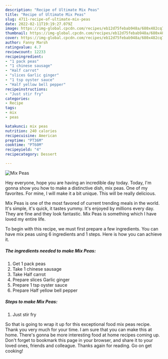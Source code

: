 ```yaml
---
description: "Recipe of Ultimate Mix Peas"
title: "Recipe of Ultimate Mix Peas"
slug: 4711-recipe-of-ultimate-mix-peas
date: 2022-02-11T19:19:27.079Z
image: https://img-global.cpcdn.com/recipes/eb12d75febab948a/680x482cq70/mix-peas-recipe-main-photo.jpg
thumbnail: https://img-global.cpcdn.com/recipes/eb12d75febab948a/680x482cq70/mix-peas-recipe-main-photo.jpg
cover: https://img-global.cpcdn.com/recipes/eb12d75febab948a/680x482cq70/mix-peas-recipe-main-photo.jpg
author: Fanny Marsh
ratingvalue: 4.7
reviewcount: 12233
recipeingredient:
- "1 pack peas"
- "1 chinese sausage"
- "Half carrot"
- "slices Garlic ginger"
- "1 tsp oyster sauce"
- "Half yellow bell pepper"
recipeinstructions:
- "Just stir fry"
categories:
- Recipe
tags:
- mix
- peas

katakunci: mix peas 
nutrition: 240 calories
recipecuisine: American
preptime: "PT36M"
cooktime: "PT60M"
recipeyield: "4"
recipecategory: Dessert

---
```



![Mix Peas](https://img-global.cpcdn.com/recipes/eb12d75febab948a/680x482cq70/mix-peas-recipe-main-photo.jpg)

Hey everyone, hope you are having an incredible day today. Today, I'm gonna show you how to make a distinctive dish, mix peas. One of my favorites. For mine, I will make it a bit unique. This will be really delicious.



Mix Peas is one of the most favored of current trending meals in the world. It's simple, it's quick, it tastes yummy. It's enjoyed by millions every day. They are fine and they look fantastic. Mix Peas is something which I have loved my entire life.


To begin with this recipe, we must first prepare a few ingredients. You can have mix peas using 6 ingredients and 1 steps. Here is how you can achieve it.

<!--inarticleads1-->

##### The ingredients needed to make Mix Peas:

1. Get 1 pack peas
1. Take 1 chinese sausage
1. Take Half carrot
1. Prepare slices Garlic ginger
1. Prepare 1 tsp oyster sauce
1. Prepare Half yellow bell pepper




<!--inarticleads2-->

##### Steps to make Mix Peas:

1. Just stir fry




So that is going to wrap it up for this exceptional food mix peas recipe. Thank you very much for your time. I am sure that you can make this at home. There's gonna be more interesting food at home recipes coming up. Don't forget to bookmark this page in your browser, and share it to your loved ones, friends and colleague. Thanks again for reading. Go on get cooking!
